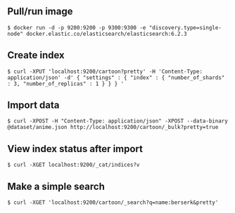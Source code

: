 
## Pull/run image
```shell
$ docker run -d -p 9200:9200 -p 9300:9300 -e "discovery.type=single-node" docker.elastic.co/elasticsearch/elasticsearch:6.2.3
```

## Create index
```shell
$ curl -XPUT 'localhost:9200/cartoon?pretty' -H 'Content-Type: application/json' -d' { "settings" : { "index" : { "number_of_shards" : 3, "number_of_replicas" : 1 } } } '
```

## Import data
```shell
$ curl -XPOST -H "Content-Type: application/json" -XPOST --data-binary @dataset/anime.json http://localhost:9200/cartoon/_bulk?pretty=true
```

## View index status after import
```shell
$ curl -XGET localhost:9200/_cat/indices?v
```

## Make a simple search
```shell
$ curl -XGET 'localhost:9200/cartoon/_search?q=name:berserk&pretty'
```
